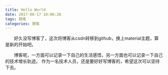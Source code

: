 ```yaml
---
title: Hello World
date: 2017-06-17 10:06:26
tags: 随笔
categories: 随笔
---
```


&emsp;&emsp;好久没写博客了，这次将博客从csdn转移到github，换上material主题，算是新的开始吧。

&emsp;&emsp;博客呢，一方面可以记录一下自己的生活感悟，另一方面也可以记录一下自己的技术增长轨迹。
作为一名技术人员，还是要好好写博客的，希望这次可以坚持下去。
